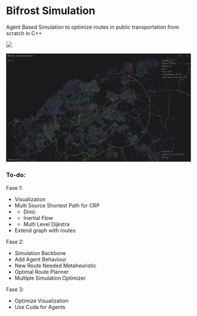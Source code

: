 # Bifrost Simulation
Agent Based Simulation to optimize routes in public transportation from scratch in C++

![](assets/routes.png)

![](assets/inertial.png)

### To-do:

Fase 1:
 - Visualization
 - Multi Source Shortest Path for CRP
 - - Dinic
 - - Inertial Flow
 - - Multi Level Dijkstra
 - Extend graph with routes  

Fase 2:
 - Simulation Backbone
 - Add Agent Behaviour
 - New Route Needed Metaheuristic
 - Optimal Route Planner
 - Multiple Simulation Optimizer

Fase 3:
 - Optimize Visualization
 - Use Cuda for Agents